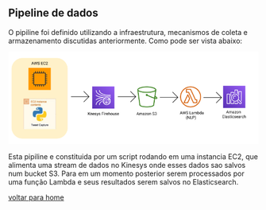 ## Pipeline de dados

O pipiline foi definido utilizando a infraestrutura, mecanismos de coleta e armazenamento discutidas anteriormente. Como pode ser vista abaixo:

![pipeline.png](PipelineDosDados.png)

Esta pipiline e constituida por um script rodando em uma instancia EC2, que alimenta uma stream de dados no Kinesys onde esses dados sao salvos num bucket S3. Para em um momento posterior serem processados por uma função Lambda e seus resultados serem salvos no Elasticsearch.

[voltar para home](index.md)